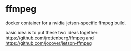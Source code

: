# ffmpeg
docker container for a nvidia jetson-specific ffmpeg build.

basic idea is to put these two ideas together: https://github.com/jrottenberg/ffmpeg and https://github.com/jocover/jetson-ffmpeg

